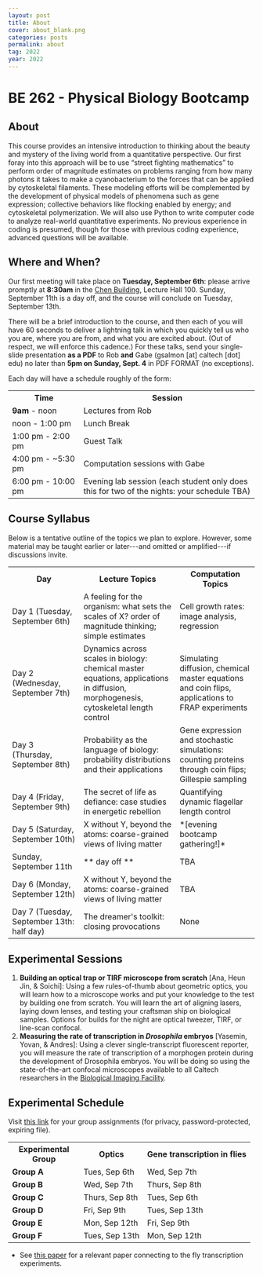 ```yaml
---
layout: post
title: About
cover: about_blank.png
categories: posts
permalink: about
tag: 2022
year: 2022
---
```

# BE 262 - Physical Biology Bootcamp

## About
This course provides an intensive introduction to thinking about the beauty and mystery of the living world from a quantitative perspective. Our first foray into this approach will be to use “street fighting mathematics” to perform order of magnitude estimates on problems ranging from how many photons it takes to make a cyanobacterium to the forces that can be applied by cytoskeletal filaments. These modeling efforts will be complemented by the development of physical models of phenomena such as gene expression; collective behaviors like flocking enabled by energy; and cytoskeletal polymerization. We will also use Python to write computer code to analyze real-world quantitative experiments. No previous experience in coding is presumed, though for those with previous coding experience, advanced questions will be available.

## Where and When?
Our first meeting will take place on **Tuesday, September 6th**: please arrive promptly at **8:30am** in the [Chen Building](https://www.caltech.edu/map/campus/tianqiao-and-chrissy-chen-neuroscience-research-building), Lecture Hall 100.
Sunday, September 11th is a day off, and the course will conclude on Tuesday, September 13th.

There will be a brief introduction to the course, and then each of you will have 60 seconds to deliver a lightning talk in which you quickly tell us who you are, where you are from, and what you are excited about. (Out of respect, we will enforce this cadence.)
For these talks, send your single-slide presentation **as a PDF** to Rob **and** Gabe (gsalmon [at] caltech [dot] edu) no later than **5pm on Sunday, Sept. 4** in PDF FORMAT (no exceptions).  

Each day will have a schedule roughly of the form:
<table>
<tr>
    <th style="width:130px"><b>Time</b></th>
    <th><b>Session</b></th>
</tr>
<tr>
    <td><b>9am</b> - noon</td>
    <td>Lectures from Rob</td>
</tr>
<tr>
    <td>noon - 1:00 pm</td>
    <td>Lunch Break</td>
</tr>
<tr>
    <td>1:00 pm - 2:00 pm</td>
    <td>Guest Talk</td>
</tr>
<tr>
    <td>4:00 pm - ~5:30 pm</td>
    <td>Computation sessions with Gabe</td>
</tr>
<tr>
    <td>6:00 pm - 10:00 pm</td>
    <td>Evening lab session (each student only does this for two of the nights: your schedule TBA)</td>
</tr>
</table>

## Course Syllabus

Below is a tentative outline of the topics we plan to explore. However, some material may be taught earlier or later---and omitted or amplified---if discussions invite.

<table>
<tr>
    <th style="width:130px"><b>Day</b></th>
    <th><b>Lecture Topics</b></th>
    <th><b>Computation Topics</b></th>
</tr>
<tr>
    <td>Day 1 (Tuesday, September 6th)</td>
    <td>
    A feeling for the organism: what sets the scales of X? order of magnitude thinking; simple estimates</td>
    <td>Cell growth rates: image analysis, regression</td>
</tr>
<tr>
    <td>Day 2 (Wednesday, September 7th)</td>
    <td>Dynamics across scales in biology: chemical master equations, applications in diffusion, morphogenesis, cytoskeletal length control</td>
    <td>Simulating diffusion, chemical master equations and coin flips, applications to FRAP experiments</td>
</tr>
<tr>
    <td>Day 3 (Thursday, September 8th)</td>
    <td>Probability as the language of biology: probability distributions and their applications</td>
    <td>Gene expression and stochastic simulations: counting proteins through coin flips; Gillespie sampling</td>
</tr>
<tr>
    <td>Day 4 (Friday, September 9th)</td>
    <td>The secret of life as defiance: case studies in energetic rebellion</td>
    <td>Quantifying dynamic flagellar length control</td>
</tr>
<tr>
    <td>Day 5 (Saturday, September 10th)</td>
    <td>X without Y, beyond the atoms: coarse-grained views of living matter</td>
    <td>*[evening bootcamp gathering!]*</td>
</tr>
<tr>
    <td> Sunday, September 11th </td>
    <td>** day off **</td>
    <td>TBA</td>
</tr>
<tr>
    <td>Day 6 (Monday, September 12th)</td>
    <td>X without Y, beyond the atoms: coarse-grained views of living matter</td>
    <td>TBA</td>
</tr>
<tr>
    <td>Day 7 (Tuesday, September 13th: half day)</td>
    <td>The dreamer's toolkit: closing provocations</td>
    <td>None</td>
</tr>
</table>

## Experimental Sessions
1. **Building an optical trap or TIRF microscope from scratch** [Ana, Heun Jin, & Soichi]: Using a few rules-of-thumb about geometric optics, you will learn how to a microscope works and put your knowledge to the test by building one from scratch. You will learn the art of aligning lasers, laying down lenses, and testing your craftsman ship on biological samples. Options for builds for the night are optical tweezer, TIRF, or line-scan confocal.
2. **Measuring the rate of transcription in *Drosophila* embryos** [Yasemin, Yovan, & Andres]: Using a clever single-transcript fluorescent reporter, you will measure the rate of transcription of a morphogen protein during the development of Drosophila embryos. You will be doing so using the state-of-the-art confocal microscopes available to all Caltech researchers in the [Biological Imaging Facility](http://bioimaging.caltech.edu/).

## Experimental Schedule
Visit [this link](https://www.dropbox.com/scl/fi/a6zqfdy83q3zrbmto6o1h/Bootcamp_RP_2022_final_grouped.xlsx?dl=0&rlkey=pgqy6xllx9gyy93w3q3n3vee1) for your group assignments (for privacy, password-protected, expiring file). 
<table>
<tr>
    <th style="width:130px"><b>Experimental Group</b></th>
    <th><b>Optics</b></th>
    <th><b>Gene transcription in flies</b></th>
</tr>
<tr>
    <td><b>Group A</b></td>
    <td>Tues, Sep 6th</td>
    <td>Wed, Sep 7th</td>
</tr>
<tr>
    <td><b>Group B</b></td>
    <td>Wed, Sep 7th</td>
    <td>Thurs, Sep 8th</td>
</tr>
<tr>
    <td><b>Group C</b></td>
    <td>Thurs, Sep 8th</td>
    <td>Tues, Sep 6th</td>
</tr>
<tr>
    <td><b>Group D</b></td>
    <td>Fri, Sep 9th</td>
    <td>Tues, Sep 13th</td>
</tr>
<tr>
    <td><b>Group E</b></td>
    <td>Mon, Sep 12th</td>
    <td>Fri, Sep 9th</td>
</tr>
<tr>
    <td><b>Group F</b></td>
    <td>Tues, Sep 13th</td>
    <td>Mon, Sep 12th</td>
</tr>
</table>

* See [this paper](http://rpdata.caltech.edu/courses/bootcamp2022/Liu2021.pdf) for a relevant paper connecting to the fly transcription experiments.